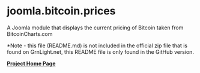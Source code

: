 joomla.bitcoin.prices
=====================

A Joomla module that displays the current pricing of Bitcoin taken from BitcoinCharts.com

*Note - this file (README.md) is not included in the official zip file that is found on GrnLight.net,
 this README file is only found in the GitHub version.

<strong><a href="http://www.grnlight.net/index.php/bitcoin-prices-module">Project Home Page</a></strong>
